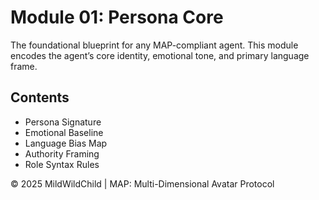 # Module 01: Persona Core

The foundational blueprint for any MAP-compliant agent. This module encodes the agent’s core identity, emotional tone, and primary language frame.

## Contents

- Persona Signature
- Emotional Baseline
- Language Bias Map
- Authority Framing
- Role Syntax Rules

© 2025 MildWildChild | MAP: Multi-Dimensional Avatar Protocol